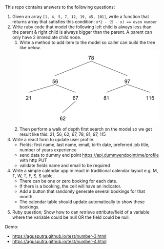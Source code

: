 This repo contains answers to the following questions:

1. Given an array `[1, 4, 5, 7, 12, 19, 45, 101]`, write a function that returns array that satisfies this condition: `x*2 - (5 - x) == even number`
2. Write ruby code that model the following left child is always less than the parent & right child is always bigger than the parent. A parent can only have 2 immediate child node. 
   1. Write a method to add item to the model so caller can build the tree like below. ![tree](tree.png)
   2. Then perform a walk of depth first search on the model so we get result like this: 21, 56, 62, 67, 78, 81, 97, 115
3. Write a react form to update user profile. 
   - Fields: first name, last name, email, birth date, preferred job title, number of years experience
   - send data to dummy end point https://api.dummyendpoint/me/profile with http PUT
   - validate fields name and email to be required  
4. Write a simple calendar app in react in traditional calendar layout e.g. M, T, W, T, F, S, S table. 
   - There can be one or zero booking for each date.
   - If there is a booking, the cell will have an indicator.
   - Add a button that randomly generate several bookings for that month.
   - The calendar table should update automatically to show these bookings.  
5. Ruby question; Show how to can retrieve attribute/field of a variable where the variable could be null OR the field could be null.

Demo:
- https://agusputra.github.io/test/number-3.html
- https://agusputra.github.io/test/number-4.html
